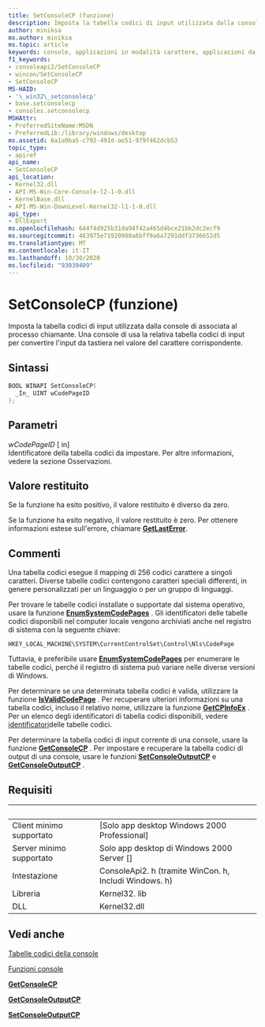 ```yaml
---
title: SetConsoleCP (funzione)
description: Imposta la tabella codici di input utilizzata dalla console di associata al processo chiamante.
author: miniksa
ms.author: miniksa
ms.topic: article
keywords: console, applicazioni in modalità carattere, applicazioni da riga di comando, applicazioni di terminale, api della console
f1_keywords:
- consoleapi2/SetConsoleCP
- wincon/SetConsoleCP
- SetConsoleCP
MS-HAID:
- '\_win32\_setconsolecp'
- base.setconsolecp
- consoles.setconsolecp
MSHAttr:
- PreferredSiteName:MSDN
- PreferredLib:/library/windows/desktop
ms.assetid: 6a1a9ba5-c792-491d-ae51-979f462dcb53
topic_type:
- apiref
api_name:
- SetConsoleCP
api_location:
- Kernel32.dll
- API-MS-Win-Core-Console-l2-1-0.dll
- KernelBase.dll
- API-MS-Win-DownLevel-Kernel32-l1-1-0.dll
api_type:
- DllExport
ms.openlocfilehash: 644f4d925b31da94f42a465d4bce21bb2dc2ecf9
ms.sourcegitcommit: 463975e71920908a6bff9a6a7291ddf3736652d5
ms.translationtype: MT
ms.contentlocale: it-IT
ms.lasthandoff: 10/30/2020
ms.locfileid: "93039409"
---
```

# <a name="setconsolecp-function"></a>SetConsoleCP (funzione)

Imposta la tabella codici di input utilizzata dalla console di associata al processo chiamante. Una console di usa la relativa tabella codici di input per convertire l'input da tastiera nel valore del carattere corrispondente.

## <a name="syntax"></a>Sintassi

```C
BOOL WINAPI SetConsoleCP(
  _In_ UINT wCodePageID
);
```

## <a name="parameters"></a>Parametri

*wCodePageID* \[ in\]  
Identificatore della tabella codici da impostare. Per altre informazioni, vedere la sezione Osservazioni.

## <a name="return-value"></a>Valore restituito

Se la funzione ha esito positivo, il valore restituito è diverso da zero.

Se la funzione ha esito negativo, il valore restituito è zero. Per ottenere informazioni estese sull'errore, chiamare [**GetLastError**](https://msdn.microsoft.com/library/windows/desktop/ms679360).

## <a name="remarks"></a>Commenti

Una tabella codici esegue il mapping di 256 codici carattere a singoli caratteri. Diverse tabelle codici contengono caratteri speciali differenti, in genere personalizzati per un linguaggio o per un gruppo di linguaggi.

Per trovare le tabelle codici installate o supportate dal sistema operativo, usare la funzione [**EnumSystemCodePages**](https://msdn.microsoft.com/library/windows/desktop/dd317825) . Gli identificatori delle tabelle codici disponibili nel computer locale vengono archiviati anche nel registro di sistema con la seguente chiave:

`HKEY_LOCAL_MACHINE\SYSTEM\CurrentControlSet\Control\Nls\CodePage`

Tuttavia, è preferibile usare [**EnumSystemCodePages**](https://msdn.microsoft.com/library/windows/desktop/dd317825) per enumerare le tabelle codici, perché il registro di sistema può variare nelle diverse versioni di Windows.

Per determinare se una determinata tabella codici è valida, utilizzare la funzione [**IsValidCodePage**](https://msdn.microsoft.com/library/windows/desktop/dd318674) . Per recuperare ulteriori informazioni su una tabella codici, incluso il relativo nome, utilizzare la funzione [**GetCPInfoEx**](https://msdn.microsoft.com/library/windows/desktop/dd318081) . Per un elenco degli identificatori di tabella codici disponibili, vedere [identificatori](https://msdn.microsoft.com/library/windows/desktop/dd317756)delle tabelle codici.

Per determinare la tabella codici di input corrente di una console, usare la funzione [**GetConsoleCP**](getconsolecp.md) . Per impostare e recuperare la tabella codici di output di una console, usare le funzioni [**SetConsoleOutputCP**](setconsoleoutputcp.md) e [**GetConsoleOutputCP**](getconsoleoutputcp.md) .

## <a name="requirements"></a>Requisiti

| &nbsp; | &nbsp; |
|-|-|
| Client minimo supportato | \[Solo app desktop Windows 2000 Professional\] |
| Server minimo supportato | Solo app desktop di Windows 2000 Server \[\] |
| Intestazione | ConsoleApi2. h (tramite WinCon. h, Includi Windows. h) |
| Libreria | Kernel32. lib |
| DLL | Kernel32.dll |

## <a name="see-also"></a>Vedi anche

[Tabelle codici della console](console-code-pages.md)

[Funzioni console](console-functions.md)

[**GetConsoleCP**](getconsolecp.md)

[**GetConsoleOutputCP**](getconsoleoutputcp.md)

[**SetConsoleOutputCP**](setconsoleoutputcp.md)
